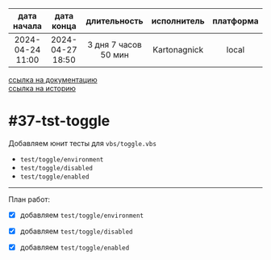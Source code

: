 |   дата начала    |    дата конца    |     длительность     | исполнитель  | платформа |
|:----------------:|:----------------:|:--------------------:|:------------:|:---------:|
| 2024-04-24 11:00 | 2024-04-27 18:50 | 3 дня 7 часов 50 мин | Kartonagnick |   local   |

[ссылка на документацию](../docs.md)  
[ссылка на историю](../history.md#-v037-tst)  

#37-tst-toggle
==============
Добавляем юнит тесты для  `vbs/toggle.vbs`  
 - `test/toggle/environment`  
 - `test/toggle/disabled`  
 - `test/toggle/enabled`  

--------------------------------------------------------------------------------

План работ:  
  - [x] добавляем `test/toggle/environment`  
  - [x] добавляем `test/toggle/disabled`  
  - [x] добавляем `test/toggle/enabled`  

